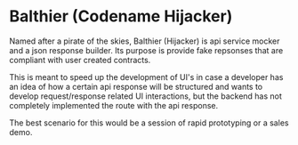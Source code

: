 # Balthier (Codename Hijacker)

Named after a pirate of the skies, Balthier (Hijacker) is api service
mocker and a json response builder. Its purpose is provide fake
repsonses that are compliant with user created contracts.

This is meant to speed up the development of UI's in case a developer
has an idea of how a certain api response will be structured and
wants to develop request/response related UI interactions, but the
backend has not completely implemented the route with the api response.

The best scenario for this would be a session of rapid prototyping or a
sales demo.
